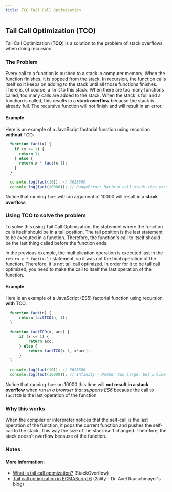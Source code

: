 ```yaml
---
title: TCO Tail Call Optimization
---
```

## Tail Call Optimization (TCO)

Tail Call Optimization (**TCO**) is a solution to the problem of stack overflows when doing recursion.

### The Problem
Every call to a function is pushed to a stack in computer memory. When the function finishes, it is popped from the stack. In recursion, the function calls itself so it keeps on adding to the stack until all those functions finishes. There is, of course, a limit to this stack. When there are too many functions called, too many calls are added to the stack. When the stack is full and a function is called, this results in a **stack overflow** because the stack is already full. The recursive function will not finish and will result in an error.

#### Example
Here is an example of a JavaScript factorial function using recursion **without** TCO:

```javascript
  function fact(x) {
    if (x <= 1) {
      return 1;
    } else {
      return x * fact(x-1);
    }
  }

  console.log(fact(10)); // 3628800
  console.log(fact(10000)); // RangeError: Maximum call stack size exceeded
```

Notice that running `fact` with an argument of 10000 will result in a **stack overflow**.

### Using TCO to solve the problem
To solve this using Tail Call Optimization, the statement where the function calls itself should be in a tail position. The tail position is the last statement to be executed in a function. Therefore, the function's call to itself should be the last thing called before the function ends.

In the previous example, the multiplication operation is executed last in the `return x * fact(x-1)` statement, so it was not the final operation of the function. Therefore, it is not tail call optimized. In order for it to be tail call optimized, you need to make the call to itself the last operation of the function.

#### Example
Here is an example of a JavaScript (ES5) factorial function using recursion **with** TCO.

```javascript
  function fact(n) {
      return factTCO(n, 1);
  }

  function factTCO(x, acc) {
      if (x <= 1) {
          return acc;
      } else {
          return factTCO(x-1, x*acc);
      }
  }

  console.log(fact(10)); // 3628800
  console.log(fact(10000)); // Infinity - Number too large, but unlike the unoptimized factorial, this does not result in stack overflow.
```

Notice that running `fact` on 10000 this time will **not result in a stack overflow** when *run in a browser that supports ES6* because the call to `factTCO` is the last operation of the function.

### Why this works
When the compiler or interpreter notices that the self-call is the last operation of the function, it pops the current function and pushes the self-call to the stack. This way the size of the stack isn't changed. Therefore, the stack doesn't overflow because of the function.

### Notes

#### More Information:
- <a href='https://stackoverflow.com/questions/310974/what-is-tail-call-optimization' target='_blank' rel='nofollow'>What is tail call optmization?</a> (StackOverflow)
- <a href='http://2ality.com/2015/06/tail-call-optimization.html' target='_blank' rel='nofollow'>Tail call optimization in ECMAScript 6</a> (2ality - Dr. Axel Rauschmayer's blog)
